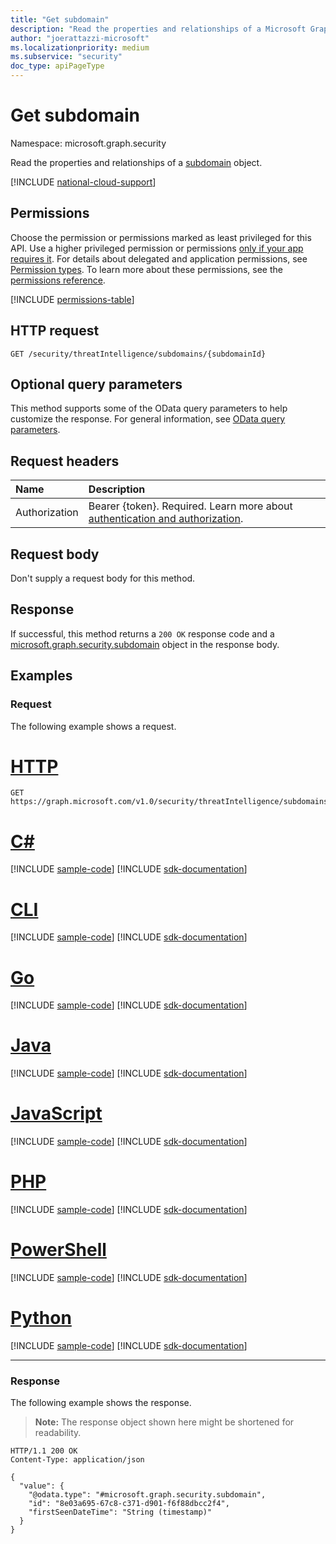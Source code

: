 ```yaml
---
title: "Get subdomain"
description: "Read the properties and relationships of a Microsoft Graph security subdomain object."
author: "joerattazzi-microsoft"
ms.localizationpriority: medium
ms.subservice: "security"
doc_type: apiPageType
---
```


# Get subdomain

Namespace: microsoft.graph.security

Read the properties and relationships of a [subdomain](../resources/security-subdomain.md) object.

[!INCLUDE [national-cloud-support](../../includes/global-only.md)]

## Permissions

Choose the permission or permissions marked as least privileged for this API. Use a higher privileged permission or permissions [only if your app requires it](/graph/permissions-overview#best-practices-for-using-microsoft-graph-permissions). For details about delegated and application permissions, see [Permission types](/graph/permissions-overview#permission-types). To learn more about these permissions, see the [permissions reference](/graph/permissions-reference).

<!-- { "blockType": "permissions", "name": "security_subdomain_get" } -->
[!INCLUDE [permissions-table](../includes/permissions/security-subdomain-get-permissions.md)]

## HTTP request

<!-- {
  "blockType": "ignored"
}
-->

```http
GET /security/threatIntelligence/subdomains/{subdomainId}
```

## Optional query parameters

This method supports some of the OData query parameters to help customize the response. For general information, see [OData query parameters](/graph/query-parameters).

## Request headers

| Name          | Description               |
| :------------ | :------------------------ |
|Authorization|Bearer {token}. Required. Learn more about [authentication and authorization](/graph/auth/auth-concepts).|

## Request body

Don't supply a request body for this method.

## Response

If successful, this method returns a `200 OK` response code and a [microsoft.graph.security.subdomain](../resources/security-subdomain.md) object in the response body.

## Examples

### Request

The following example shows a request.

# [HTTP](#tab/http)
<!-- {
  "blockType": "request",
  "name": "get_subdomain",
  "sampleKeys": ["bG9naW4uY29udG9zby5jb20kJGNvbnRvc28uY29t"]
}
-->

```msgraph-interactive
GET https://graph.microsoft.com/v1.0/security/threatIntelligence/subdomains/bG9naW4uY29udG9zby5jb20kJGNvbnRvc28uY29t
```

# [C#](#tab/csharp)
[!INCLUDE [sample-code](../includes/snippets/csharp/get-subdomain-csharp-snippets.md)]
[!INCLUDE [sdk-documentation](../includes/snippets/snippets-sdk-documentation-link.md)]

# [CLI](#tab/cli)
[!INCLUDE [sample-code](../includes/snippets/cli/get-subdomain-cli-snippets.md)]
[!INCLUDE [sdk-documentation](../includes/snippets/snippets-sdk-documentation-link.md)]

# [Go](#tab/go)
[!INCLUDE [sample-code](../includes/snippets/go/get-subdomain-go-snippets.md)]
[!INCLUDE [sdk-documentation](../includes/snippets/snippets-sdk-documentation-link.md)]

# [Java](#tab/java)
[!INCLUDE [sample-code](../includes/snippets/java/get-subdomain-java-snippets.md)]
[!INCLUDE [sdk-documentation](../includes/snippets/snippets-sdk-documentation-link.md)]

# [JavaScript](#tab/javascript)
[!INCLUDE [sample-code](../includes/snippets/javascript/get-subdomain-javascript-snippets.md)]
[!INCLUDE [sdk-documentation](../includes/snippets/snippets-sdk-documentation-link.md)]

# [PHP](#tab/php)
[!INCLUDE [sample-code](../includes/snippets/php/get-subdomain-php-snippets.md)]
[!INCLUDE [sdk-documentation](../includes/snippets/snippets-sdk-documentation-link.md)]

# [PowerShell](#tab/powershell)
[!INCLUDE [sample-code](../includes/snippets/powershell/get-subdomain-powershell-snippets.md)]
[!INCLUDE [sdk-documentation](../includes/snippets/snippets-sdk-documentation-link.md)]

# [Python](#tab/python)
[!INCLUDE [sample-code](../includes/snippets/python/get-subdomain-python-snippets.md)]
[!INCLUDE [sdk-documentation](../includes/snippets/snippets-sdk-documentation-link.md)]

---

### Response

The following example shows the response.

> **Note:** The response object shown here might be shortened for readability.

<!-- {
  "blockType": "response",
  "truncated": true,
  "@odata.type": "microsoft.graph.security.subdomain"
}
-->

```http
HTTP/1.1 200 OK
Content-Type: application/json

{
  "value": {
    "@odata.type": "#microsoft.graph.security.subdomain",
    "id": "8e03a695-67c8-c371-d901-f6f88dbcc2f4",
    "firstSeenDateTime": "String (timestamp)"
  }
}
```
